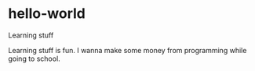 # hello-world
Learning stuff

Learning stuff is fun. I wanna make some money from programming while going to school.
